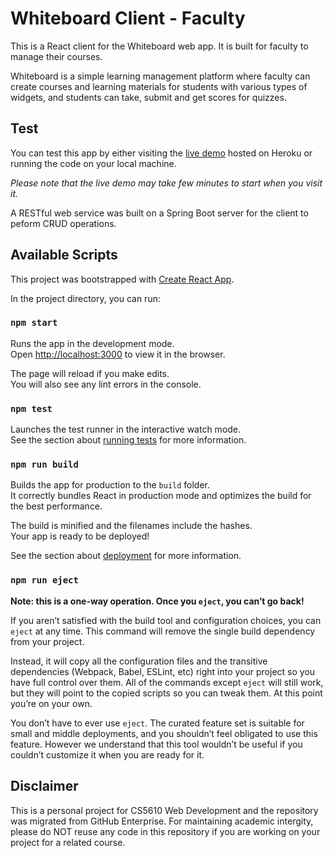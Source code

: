 # Whiteboard Client - Faculty

This is a React client for the Whiteboard web app. It is built for faculty to manage their courses.

Whiteboard is a simple learning management platform where faculty can create courses and learning materials for students with various types of widgets, and students can take, submit and get scores for quizzes.

## Test

You can test this app by either visiting the [live demo](https://wbdv-sp20-siyanhe-client-react.herokuapp.com/) hosted on Heroku or running the code on your local machine.

*Please note that the live demo may take few minutes to start when you visit it.*

A RESTful web service was built on a Spring Boot server for the client to peform CRUD operations.

## Available Scripts

This project was bootstrapped with [Create React App](https://github.com/facebook/create-react-app).

In the project directory, you can run:

### `npm start`

Runs the app in the development mode.<br />
Open [http://localhost:3000](http://localhost:3000) to view it in the browser.

The page will reload if you make edits.<br />
You will also see any lint errors in the console.

### `npm test`

Launches the test runner in the interactive watch mode.<br />
See the section about [running tests](https://facebook.github.io/create-react-app/docs/running-tests) for more information.

### `npm run build`

Builds the app for production to the `build` folder.<br />
It correctly bundles React in production mode and optimizes the build for the best performance.

The build is minified and the filenames include the hashes.<br />
Your app is ready to be deployed!

See the section about [deployment](https://facebook.github.io/create-react-app/docs/deployment) for more information.

### `npm run eject`

**Note: this is a one-way operation. Once you `eject`, you can’t go back!**

If you aren’t satisfied with the build tool and configuration choices, you can `eject` at any time. This command will remove the single build dependency from your project.

Instead, it will copy all the configuration files and the transitive dependencies (Webpack, Babel, ESLint, etc) right into your project so you have full control over them. All of the commands except `eject` will still work, but they will point to the copied scripts so you can tweak them. At this point you’re on your own.

You don’t have to ever use `eject`. The curated feature set is suitable for small and middle deployments, and you shouldn’t feel obligated to use this feature. However we understand that this tool wouldn’t be useful if you couldn’t customize it when you are ready for it.

## Disclaimer

This is a personal project for CS5610 Web Development and the repository was migrated from GitHub Enterprise. For maintaining academic intergity, please do NOT reuse any code in this repository if you are working on your project for a related course.
